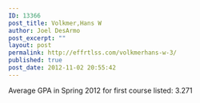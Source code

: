```yaml
---
ID: 13366
post_title: Volkmer,Hans W
author: Joel DesArmo
post_excerpt: ""
layout: post
permalink: http://effrtlss.com/volkmerhans-w-3/
published: true
post_date: 2012-11-02 20:55:42
---
```

<p>Average GPA in Spring 2012 for first course listed: 3.271</p>
